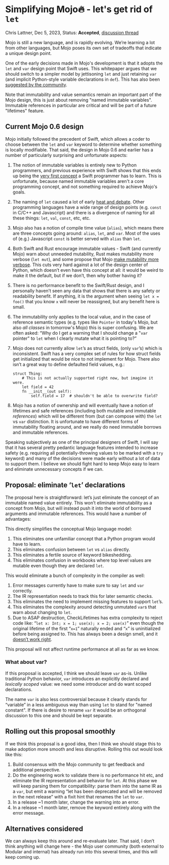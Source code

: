 # Simplifying Mojo🔥 - let's get rid of `let`

Chris Lattner, Dec 5, 2023, Status: **Accepted**, [discussion thread](https://github.com/modular/max/discussions/1456#discussioncomment-8358722)

Mojo is still a new language, and is rapidly evolving.  We’re learning a lot
from other languages, but Mojo poses its own set of tradeoffs that indicate a
unique design point.

One of the early decisions made in Mojo's development is that it adopts the
`let` and `var` design point that Swift uses.  This whitepaper argues that we
should switch to a simpler model by jettisoning `let` and just retaining `var`
(and implicit Python-style variable declarations in `def`).  This has also been
[suggested by the community](https://github.com/modular/max/issues/1205).

Note that immutability and value semantics remain an important part of the Mojo
design, this is just about removing "named immutable variables".  Immutable
references in particular are critical and will be part of a future "lifetimes"
feature.

## Current Mojo 0.6 design

Mojo initially followed the precedent of Swift, which allows a coder to choose
between the `let` and `var` keyword to determine whether something is locally
modifiable.  That said, the design in Mojo 0.6 and earlier has a number of
particularly surprising and unfortunate aspects:

1. The notion of immutable variables is entirely new to Python programmers, and
previous experience with Swift shows that this ends up being the [very first concept](https://docs.swift.org/swift-book/documentation/the-swift-programming-language/thebasics/#Constants-and-Variables)
a Swift programmer has to learn.  This is unfortunate, because named immutable
variables aren't a core programming concept, and not something required
to achieve Mojo's goals.

2. The naming of `let` caused a lot of early [heat and
debate](https://github.com/modular/max/discussions/120). Other programming
languages have a wide range of design points (e.g. `const` in C/C++ and
Javascript) and there is a divergence of naming for all these things:
`let`, `val`, `const`, etc, etc.

3. Mojo also has a notion of compile time value (`alias`), which means there are
three concepts going around: `alias`, `let`, and `var`.  Most of the uses of
(e.g.) Javascript `const` is better served with `alias` than `let`.

4. Both Swift and Rust encourage immutable values - Swift (and currently Mojo)
warn about unneeded mutability, Rust makes mutability more verbose (`let mut`),
and some propose that Mojo [make mutability more
verbose](https://github.com/modular/max/issues/451).  This cuts very hard
against a lot of the design center of Python, which doesn’t even have this
concept at all: it would be weird to make it the default, but if we don’t,
then why bother having it?

5. There is no performance benefit to the Swift/Rust design, and I personally
haven’t seen any data that shows that there is any safety or readability
benefit.  If anything, it is the argument when seeing `let x = foo()` that you
know `x` will never be reassigned, but any benefit here is small.

6. The immutability only applies to the local value, and in the case of
reference semantic types (e.g. types like `Pointer` in today's Mojo, but also
*all classes* in tomorrow's Mojo) this is super confusing.  We are often asked:
“Why do I get a warning that I should change a "`var` pointer" to `let` when I
clearly mutate what it is pointing to?”

7. Mojo does not currently allow `let`’s as struct fields, (only `var`’s) which
is inconsistent.  Swift has a very complex set of rules for how struct fields
get initialized that would be nice to not implement for Mojo.  There also isn’t
a great way to define defaulted field values, e.g.:

   ```mojo
   struct Thing:
       # This is not actually supported right now, but imagine it were.
       let field = 42
       fn __init__(out self):
           self.field = 17  # shouldn't be able to overwrite field?
   ```

8. Mojo has a notion of ownership and will eventually have a notion of lifetimes
and safe references (including both mutable and immutable *references*) which
will be different from (but can compose with) the `let` vs `var` distinction.
It is unfortunate to have different forms of immutability floating around, and
we really do need immutable borrows and immutable references.

Speaking subjectively as one of the principal designers of Swift, I will say
that it has several pretty pedantic language features intended to increase
safety (e.g. requiring all potentially-throwing values to be marked with a `try`
keyword) and many of the decisions were made early without a lot of data to
support them.  I believe we should fight hard to keep Mojo easy to learn and
eliminate unnecessary concepts if we can.

## Proposal: eliminate ‘`let`’ declarations

The proposal here is straightforward: let’s just eliminate the concept of an
immutable named value entirely.  This won’t eliminate immutability as a concept
from Mojo, but will instead push it into the world of borrowed arguments and
immutable references.  This would have a number of advantages:

This directly simplifies the conceptual Mojo language model:

1. This eliminates one unfamiliar concept that a Python program would have to
   learn.
2. This eliminates confusion between `let` vs `alias` directly.
3. This eliminates a fertile source of keyword bikeshedding.
4. This eliminates confusion in workbooks where top level values are mutable
   even though they are declared `let`.

This would eliminate a bunch of complexity in the compiler as well:

1. Error messages currently have to make sure to say `let` and `var` correctly.
2. The IR representation needs to track this for later semantic checks.
3. This eliminates the need to implement missing features to support `let`’s.
4. This eliminates the complexity around detecting unmutated `var`s that warn
   about changing to `let`.
5. Due to ASAP destruction, CheckLifetimes has extra complexity to reject code
   like: “`let x: Int; x = 1; use(x); x = 2; use(x)`” even though the original
   lifetime of the first “`x=1`” naturally ended and “`x`” is uninitialized
   before being assigned to.  This has always been a design smell, and it
   [doesn’t work right](https://github.com/modular/max/issues/1414).

This proposal will not affect runtime performance at all as far as we know.

### What about var?

If this proposal is accepted, I think we should leave `var` as-is.  Unlike
traditional Python behavior, `var` introduces an explicitly declared and
*lexically scoped* value: we need some introducer and do want scoped
declarations.

The name `var` is also less controversial because it clearly stands for
“variable” in a less ambiguous way than using `let` to stand for "named
constant".  If there is desire to rename `var` it would be an orthogonal
discussion to this one and should be kept separate.

## Rolling out this proposal smoothly

If we think this proposal is a good idea, then I think we should stage this to
make adoption more smooth and less disruptive. Rolling this out would look like
this:

1. Build consensus with the Mojo community to get feedback and additional
   perspective.
2. Do the engineering work to validate there is no performance hit etc, and
   eliminate the IR representation and behavior for `let`.  At this phase we
   will keep parsing them for compatibility: parse them into the same IR as a
   `var`, but emit a warning “let has been deprecated and will be removed in
   the next release” with a fixit hint that renames the `let` to `var`.
3. In a release ~1 month later, change the warning into an error.
4. In a release ~1 month later, remove the keyword entirely along with the error
   message.

## Alternatives considered

We can always keep this around and re-evaluate later.  That said, I don’t think
anything will change here - the Mojo user community (both external to Modular
and internal) has already run into this several times, and this will keep coming
up.
